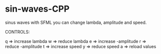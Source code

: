 # sin-waves-CPP
sinus waves with SFML
you can change lambda, amplitude and speed.

CONTROLS:

q => increase lambda
w => reduce lambda
e => increase -amplitude
r => reduce -amplitude
t => increase speed
y => reduce speed
a => reload values
